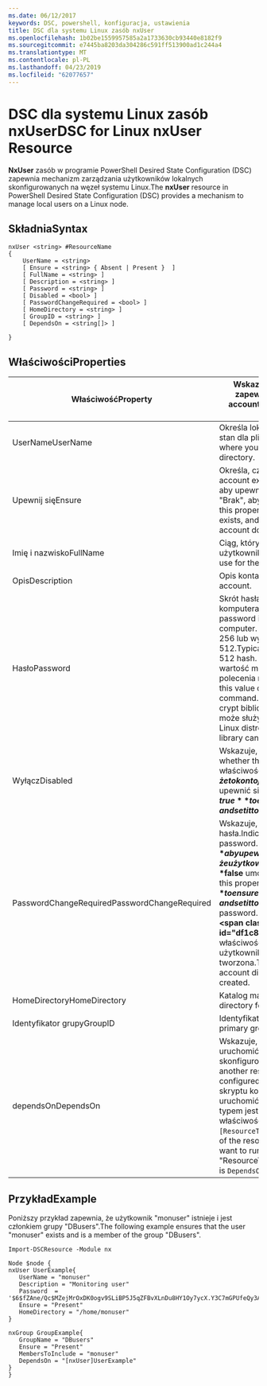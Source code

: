 ```yaml
---
ms.date: 06/12/2017
keywords: DSC, powershell, konfiguracja, ustawienia
title: DSC dla systemu Linux zasób nxUser
ms.openlocfilehash: 1b02be1559957585a2a1733630cb93440e8182f9
ms.sourcegitcommit: e7445ba8203da304286c591ff513900ad1c244a4
ms.translationtype: MT
ms.contentlocale: pl-PL
ms.lasthandoff: 04/23/2019
ms.locfileid: "62077657"
---
```

# <a name="dsc-for-linux-nxuser-resource"></a><span data-ttu-id="df1c8-103">DSC dla systemu Linux zasób nxUser</span><span class="sxs-lookup"><span data-stu-id="df1c8-103">DSC for Linux nxUser Resource</span></span>

<span data-ttu-id="df1c8-104">**NxUser** zasób w programie PowerShell Desired State Configuration (DSC) zapewnia mechanizm zarządzania użytkowników lokalnych skonfigurowanych na węzeł systemu Linux.</span><span class="sxs-lookup"><span data-stu-id="df1c8-104">The **nxUser** resource in PowerShell Desired State Configuration (DSC) provides a mechanism to manage local users on a Linux node.</span></span>

## <a name="syntax"></a><span data-ttu-id="df1c8-105">Składnia</span><span class="sxs-lookup"><span data-stu-id="df1c8-105">Syntax</span></span>

```
nxUser <string> #ResourceName
{
    UserName = <string>
    [ Ensure = <string> { Absent | Present }  ]
    [ FullName = <string> ]
    [ Description = <string> ]
    [ Password = <string> ]
    [ Disabled = <bool> ]
    [ PasswordChangeRequired = <bool> ]
    [ HomeDirectory = <string> ]
    [ GroupID = <string> ]
    [ DependsOn = <string[]> ]

}
```

## <a name="properties"></a><span data-ttu-id="df1c8-106">Właściwości</span><span class="sxs-lookup"><span data-stu-id="df1c8-106">Properties</span></span>

|  <span data-ttu-id="df1c8-107">Właściwość</span><span class="sxs-lookup"><span data-stu-id="df1c8-107">Property</span></span> |  <span data-ttu-id="df1c8-108">Wskazuje nazwę konta, dla którego chcesz zapewnić określonego stanu.</span><span class="sxs-lookup"><span data-stu-id="df1c8-108">Indicates the account name for which you want to ensure a specific state.</span></span> |
|---|---|
| <span data-ttu-id="df1c8-109">UserName</span><span class="sxs-lookup"><span data-stu-id="df1c8-109">UserName</span></span>| <span data-ttu-id="df1c8-110">Określa lokalizację, w którym chcesz upewnić się, stan dla pliku lub katalogu.</span><span class="sxs-lookup"><span data-stu-id="df1c8-110">Specifies the location where you want to ensure the state for a file or directory.</span></span>|
| <span data-ttu-id="df1c8-111">Upewnij się</span><span class="sxs-lookup"><span data-stu-id="df1c8-111">Ensure</span></span>| <span data-ttu-id="df1c8-112">Określa, czy konto istnieje.</span><span class="sxs-lookup"><span data-stu-id="df1c8-112">Specifies whether the account exists.</span></span> <span data-ttu-id="df1c8-113">Ustaw tę właściwość na "Obecny", aby upewnić się, że konto istnieje i ustaw go na "Brak", aby upewnić się, że konto nie istnieje.</span><span class="sxs-lookup"><span data-stu-id="df1c8-113">Set this property to "Present" to ensure that the account exists, and set it to "Absent" to ensure that the account does not exist.</span></span>|
| <span data-ttu-id="df1c8-114">Imię i nazwisko</span><span class="sxs-lookup"><span data-stu-id="df1c8-114">FullName</span></span>| <span data-ttu-id="df1c8-115">Ciąg, który zawiera pełną nazwę konta użytkownika.</span><span class="sxs-lookup"><span data-stu-id="df1c8-115">A string that contains the full name to use for the user account.</span></span>|
| <span data-ttu-id="df1c8-116">Opis</span><span class="sxs-lookup"><span data-stu-id="df1c8-116">Description</span></span>| <span data-ttu-id="df1c8-117">Opis konta użytkownika.</span><span class="sxs-lookup"><span data-stu-id="df1c8-117">The description for the user account.</span></span>|
| <span data-ttu-id="df1c8-118">Hasło</span><span class="sxs-lookup"><span data-stu-id="df1c8-118">Password</span></span>| <span data-ttu-id="df1c8-119">Skrót hasła użytkownika w odpowiednim formularzu komputera z systemem Linux.</span><span class="sxs-lookup"><span data-stu-id="df1c8-119">The hash of the users password in the appropriate form for the Linux computer.</span></span> <span data-ttu-id="df1c8-120">Zazwyczaj jest to solone algorytmu SHA-256 lub wyznaczania wartości skrótu SHA-512.</span><span class="sxs-lookup"><span data-stu-id="df1c8-120">Typically, this is a salted SHA-256, or SHA-512 hash.</span></span> <span data-ttu-id="df1c8-121">W systemie Debian i Ubuntu Linux ta wartość może zostać wygenerowany za pomocą polecenia mkpasswd.</span><span class="sxs-lookup"><span data-stu-id="df1c8-121">On Debian and Ubuntu Linux, this value can be generated with the mkpasswd command.</span></span> <span data-ttu-id="df1c8-122">Inne dystrybucje systemu Linux metoda crypt biblioteki kryptograficznego języka Python może służyć do generowania skrótów.</span><span class="sxs-lookup"><span data-stu-id="df1c8-122">For other Linux distros, the crypt method of Python’s Crypt library can be used to generate the hash.</span></span>|
| <span data-ttu-id="df1c8-123">Wyłącz</span><span class="sxs-lookup"><span data-stu-id="df1c8-123">Disabled</span></span>| <span data-ttu-id="df1c8-124">Wskazuje, czy konto jest włączone.</span><span class="sxs-lookup"><span data-stu-id="df1c8-124">Indicates whether the account is enabled.</span></span> <span data-ttu-id="df1c8-125">Ustaw tę właściwość na **$true** aby upewnić się, że to konto jest wyłączone i ustaw ją na **$false** aby upewnić się, że jest włączone.</span><span class="sxs-lookup"><span data-stu-id="df1c8-125">Set this property to **$true** to ensure that this account is disabled, and set it to **$false** to ensure that it is enabled.</span></span>|
| <span data-ttu-id="df1c8-126">PasswordChangeRequired</span><span class="sxs-lookup"><span data-stu-id="df1c8-126">PasswordChangeRequired</span></span>| <span data-ttu-id="df1c8-127">Wskazuje, czy użytkownik może zmienić hasła.</span><span class="sxs-lookup"><span data-stu-id="df1c8-127">Indicates whether the user can change the password.</span></span> <span data-ttu-id="df1c8-128">Ustaw tę właściwość na **$true** aby upewnić się, że użytkownik nie może zmienić hasło i ustaw ją na **$false** umożliwia użytkownikowi zmianę hasła.</span><span class="sxs-lookup"><span data-stu-id="df1c8-128">Set this property to **$true** to ensure that the user cannot change the password, and set it to **$false** to allow the user to change the password.</span></span> <span data-ttu-id="df1c8-129">Wartość domyślna to **$false**.</span><span class="sxs-lookup"><span data-stu-id="df1c8-129">The default value is **$false**.</span></span> <span data-ttu-id="df1c8-130">Ta właściwość jest oceniane tylko, jeśli konto użytkownika nie istniał wcześniej i jest tworzona.</span><span class="sxs-lookup"><span data-stu-id="df1c8-130">This property is only evaluated if the user account did not exist previously and is being created.</span></span>|
| <span data-ttu-id="df1c8-131">HomeDirectory</span><span class="sxs-lookup"><span data-stu-id="df1c8-131">HomeDirectory</span></span>| <span data-ttu-id="df1c8-132">Katalog macierzysty dla użytkownika.</span><span class="sxs-lookup"><span data-stu-id="df1c8-132">The home directory for the user.</span></span>|
| <span data-ttu-id="df1c8-133">Identyfikator grupy</span><span class="sxs-lookup"><span data-stu-id="df1c8-133">GroupID</span></span>| <span data-ttu-id="df1c8-134">Identyfikator grupy głównej dla użytkownika.</span><span class="sxs-lookup"><span data-stu-id="df1c8-134">The primary group ID for the user.</span></span>|
| <span data-ttu-id="df1c8-135">dependsOn</span><span class="sxs-lookup"><span data-stu-id="df1c8-135">DependsOn</span></span> | <span data-ttu-id="df1c8-136">Wskazuje, że konfiguracji inny zasób, należy uruchomić przed ten zasób jest skonfigurowany.</span><span class="sxs-lookup"><span data-stu-id="df1c8-136">Indicates that the configuration of another resource must run before this resource is configured.</span></span> <span data-ttu-id="df1c8-137">Na przykład, jeśli identyfikator bloku skryptu konfiguracji zasobu, który chcesz uruchomić najpierw jest "ResourceName" i jego typem jest "ResourceType", składnia przy użyciu tej właściwości jest `DependsOn = "[ResourceType]ResourceName"`.</span><span class="sxs-lookup"><span data-stu-id="df1c8-137">For example, if the ID of the resource configuration script block that you want to run first is "ResourceName" and its type is "ResourceType", the syntax for using this property is `DependsOn = "[ResourceType]ResourceName"`.</span></span>|

## <a name="example"></a><span data-ttu-id="df1c8-138">Przykład</span><span class="sxs-lookup"><span data-stu-id="df1c8-138">Example</span></span>

<span data-ttu-id="df1c8-139">Poniższy przykład zapewnia, że użytkownik "monuser" istnieje i jest członkiem grupy "DBusers".</span><span class="sxs-lookup"><span data-stu-id="df1c8-139">The following example ensures that the user "monuser" exists and is a member of the group "DBusers".</span></span>

```
Import-DSCResource -Module nx

Node $node {
nxUser UserExample{
   UserName = "monuser"
   Description = "Monitoring user"
   Password  =    '$6$fZAne/Qc$MZejMrOxDK0ogv9SLiBP5J5qZFBvXLnDu8HY1Oy7ycX.Y3C7mGPUfeQy3A82ev3zIabhDQnj2ayeuGn02CqE/0'
   Ensure = "Present"
   HomeDirectory = "/home/monuser"
}

nxGroup GroupExample{
   GroupName = "DBusers"
   Ensure = "Present"
   MembersToInclude = "monuser"
   DependsOn = "[nxUser]UserExample"
}
}
```